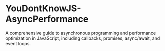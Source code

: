 # YouDontKnowJS-AsyncPerformance
A comprehensive guide to asynchronous programming and performance optimization in JavaScript, including callbacks, promises, async/await, and event loops.
